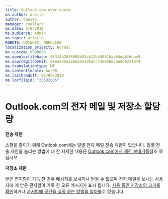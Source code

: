 ```yaml
---
title: Outlook.com over quota
ms.author: daeite
author: daeite
manager: joallard
ms.date: 5/6/2019
ms.audience: Admin
ms.topic: article
ROBOTS: NOINDEX, NOFOLLOW
localization_priority: Normal
ms.custom: 8000084
ms.openlocfilehash: 8f314b20f6095b83cb12b340f10aa04eb8f6dbc9
ms.sourcegitcommit: 01ead85a22e62931db4cc73604b65ae4d923f974
ms.translationtype: MT
ms.contentlocale: ko-KR
ms.lasthandoff: 05/06/2019
ms.locfileid: "33632085"
---
```

# <a name="email-and-storage-quota-in-outlookcom"></a>Outlook.com의 전자 메일 및 저장소 할당량

**전송 제한**

스팸을 줄이기 위해 Outlook.com에는 일별 전자 메일 전송 제한이 있습니다. 일별 전송 제한을 늘리는 방법에 대 한 자세한 내용은 [Outlook.com에서 제한 보내기를](https://support.office.com/article/279ee200-594c-40f0-9ec8-bb6af7735c2e)참조 하십시오.

**저장소 제한**

받은 편지함이 가득 찬 경우 메시지를 보내거나 받을 수 없으며 전자 메일을 보내는 사용자에 게 받은 편지함이 가득 찬 오류 메시지가 표시 됩니다. [사용 중인 저장소의 크기를 확인](https://go.microsoft.com/fwlink/?linkid=2052089)하거나 [사서함에 공간을 설정 하는 방법을 알아볼](https://support.office.com/article/7ac99134-69e5-4619-ac0b-2d313bba5e9e)수 있습니다.